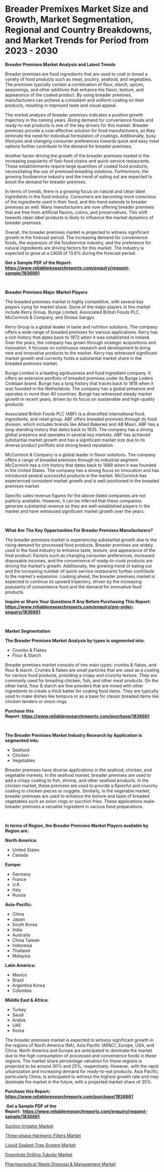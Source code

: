 <p><h1>Breader Premixes Market Size and Growth, Market Segmentation, Regional and Country Breakdowns, and Market Trends for Period from 2023 -  2030</h1></p><p><strong>Breader Premixes Market Analysis and Latest Trends</strong></p>
<p><p>Breader premixes are food ingredients that are used to coat or bread a variety of food products such as meat, poultry, seafood, and vegetables. The premixes typically contain a combination of flour, starch, spices, seasonings, and other additives that enhance the flavor, texture, and appearance of the coated product. By using breader premixes, manufacturers can achieve a consistent and uniform coating on their products, resulting in improved taste and visual appeal.</p><p>The market analysis of breader premixes indicates a positive growth trajectory in the coming years. Rising demand for convenience foods and ready-to-eat products is one of the key drivers for this market. Breader premixes provide a cost-effective solution for food manufacturers, as they eliminate the need for individual formulation of coatings. Additionally, busy lifestyles and changing consumer preferences towards quick and easy meal options further contribute to the demand for breader premixes.</p><p>Another factor driving the growth of the breader premixes market is the increasing popularity of fast-food chains and quick-service restaurants. These establishments require large quantities of coated food products, necessitating the use of premixed breading solutions. Furthermore, the growing foodservice industry and the trend of eating out are expected to boost the demand for breader premixes.</p><p>In terms of trends, there is a growing focus on natural and clean label ingredients in the food industry. Consumers are becoming more conscious of the ingredients used in their food, and this trend extends to breader premixes as well. Many manufacturers are now offering breader premixes that are free from artificial flavors, colors, and preservatives. This shift towards clean label products is likely to influence the market dynamics of breader premixes.</p><p>Overall, the breader premixes market is projected to witness significant growth in the forecast period. The increasing demand for convenience foods, the expansion of the foodservice industry, and the preference for natural ingredients are driving factors for this market. The industry is expected to grow at a CAGR of 13.6% during the forecast period.</p></p>
<p><strong>Get a Sample PDF of the Report:&nbsp; <a href="https://www.reliableresearchreports.com/enquiry/request-sample/1836661">https://www.reliableresearchreports.com/enquiry/request-sample/1836661</a></strong></p>
<p>&nbsp;</p>
<p><strong>Breader Premixes Major Market Players</strong></p>
<p><p>The breaded premixes market is highly competitive, with several key players vying for market share. Some of the major players in this market include Kerry Group, Bunge Limited, Associated British Foods PLC, McCormick & Company, and Showa Sangyo.</p><p>Kerry Group is a global leader in taste and nutrition solutions. The company offers a wide range of breaded premixes for various applications. Kerry has a rich history that dates back to 1972 when it was established in Ireland. Over the years, the company has grown through strategic acquisitions and innovation. It focuses on continuous research and development to bring new and innovative products to the market. Kerry has witnessed significant market growth and currently holds a substantial market share in the breaded premixes market.</p><p>Bunge Limited is a leading agribusiness and food ingredient company. It offers an extensive portfolio of breaded premixes under its Bunge Loders Croklaan brand. Bunge has a long history that traces back to 1818 when it was founded in the Netherlands. The company has a global presence and operates in more than 40 countries. Bunge has witnessed steady market growth in recent years, driven by its focus on sustainable and high-quality products.</p><p>Associated British Foods PLC (ABF) is a diversified international food, ingredients, and retail group. ABF offers breaded premixes through its food division, which includes brands like Allied Bakeries and AB Mauri. ABF has a long-standing history that dates back to 1935. The company has a strong global presence and operates in several key markets. ABF has achieved substantial market growth and has a significant market size due to its diverse product portfolio and strong brand reputation.</p><p>McCormick & Company is a global leader in flavor solutions. The company offers a range of breaded premixes through its industrial segment. McCormick has a rich history that dates back to 1889 when it was founded in the United States. The company has a strong focus on innovation and has introduced several successful products in the market. McCormick has experienced consistent market growth and is well-positioned in the breaded premixes market.</p><p>Specific sales revenue figures for the above-listed companies are not publicly available. However, it can be inferred that these companies generate substantial revenue as they are well-established players in the market and have witnessed significant market growth over the years.</p></p>
<p>&nbsp;</p>
<p><strong>What Are The Key Opportunities For Breader Premixes Manufacturers?</strong></p>
<p><p>The breader premixes market is experiencing substantial growth due to the rising demand for processed food products. Breader premixes are widely used in the food industry to enhance taste, texture, and appearance of the final product. Factors such as changing consumer preferences, increased disposable incomes, and the convenience of ready-to-cook products are driving the market's growth. Additionally, the growing trend of eating out and the increasing number of quick-service restaurants further contribute to the market's expansion. Looking ahead, the breader premixes market is expected to continue its upward trajectory, driven by the increasing popularity of convenience food and the demand for innovative food products.</p></p>
<p><strong>Inquire or Share Your Questions If Any Before Purchasing This Report: <a href="https://www.reliableresearchreports.com/enquiry/pre-order-enquiry/1836661">https://www.reliableresearchreports.com/enquiry/pre-order-enquiry/1836661</a></strong></p>
<p>&nbsp;</p>
<p><strong>Market Segmentation</strong></p>
<p><strong>The Breader Premixes Market Analysis by types is segmented into:</strong></p>
<p><ul><li>Crumbs & Flakes</li><li>Flour & Starch</li></ul></p>
<p><p>Breader premixes market consists of two main types: crumbs & flakes, and flour & starch. Crumbs & flakes are small particles that are used as a coating for various food products, providing a crispy and crunchy texture. They are commonly used for breading chicken, fish, and other meat products. On the other hand, flour & starch are fine powders that are mixed with other ingredients to create a thick batter for coating food items. They are typically used to make dishes like tempura or as a base for classic breaded items like chicken tenders or onion rings.</p></p>
<p><strong>Purchase this Report:&nbsp;<a href="https://www.reliableresearchreports.com/purchase/1836661">https://www.reliableresearchreports.com/purchase/1836661</a></strong></p>
<p>&nbsp;</p>
<p><strong>The Breader Premixes Market Industry Research by Application is segmented into:</strong></p>
<p><ul><li>Seafood</li><li>Chicken</li><li>Vegetables</li></ul></p>
<p><p>Breader premixes have diverse applications in the seafood, chicken, and vegetable markets. In the seafood market, breader premixes are used to add a crispy coating to fish, shrimp, and other seafood products. In the chicken market, these premixes are used to provide a flavorful and crunchy coating to chicken pieces or nuggets. Similarly, in the vegetable market, breader premixes are used to enhance the texture and taste of breaded vegetables such as onion rings or zucchini fries. These applications make breader premixes a versatile ingredient in various food preparations.</p></p>
<p>&nbsp;</p>
<p><strong>In terms of Region, the Breader Premixes Market Players available by Region are:</strong></p>
<p>
    <p> <strong> North America: </strong>
        <ul>
            <li>United States</li>
            <li>Canada</li>
        </ul>
        </p> 
    <p> <strong> Europe: </strong>
        <ul>
            <li>Germany</li>
            <li>France</li>
            <li>U.K.</li>
            <li>Italy</li>
            <li>Russia</li>
        </ul>
        </p> 
    <p> <strong> Asia-Pacific: </strong>
        <ul>
            <li>China</li>
            <li>Japan</li>
            <li>South Korea</li>
            <li>India</li>
            <li>Australia</li>
            <li>China Taiwan</li>
            <li>Indonesia</li>
            <li>Thailand</li>
            <li>Malaysia</li>
        </ul>
        </p> 
    <p> <strong> Latin America: </strong>
        <ul>
            <li>Mexico</li>
            <li>Brazil</li>
            <li>Argentina Korea</li>
            <li>Colombia</li>
        </ul>
        </p> 
    <p> <strong> Middle East & Africa: </strong>
        <ul>
            <li>Turkey</li>
            <li>Saudi</li>
            <li>Arabia</li>
            <li>UAE</li>
            <li>Korea</li>
        </ul>
    </p>
    </p>
<p><p>The breader premixes market is expected to witness significant growth in the regions of North America (NA), Asia Pacific (APAC), Europe, USA, and China. North America and Europe are anticipated to dominate the market due to the high consumption of processed and convenience foods in these regions. The market share percentage valuation for these regions is projected to be around 30% and 25%, respectively. However, with the rapid urbanization and increasing demand for ready-to-eat products, Asia Pacific, particularly China, is anticipated to witness the highest growth rate and may dominate the market in the future, with a projected market share of 35%.</p></p>
<p><strong>Purchase this Report: <a href="https://www.reliableresearchreports.com/purchase/1836661">https://www.reliableresearchreports.com/purchase/1836661</a></strong></p>
<p>&nbsp;<strong>Get a Sample PDF of the Report:&nbsp;&nbsp;<a href="https://www.reliableresearchreports.com/enquiry/request-sample/1836661">https://www.reliableresearchreports.com/enquiry/request-sample/1836661</a></strong></p>
<p><strong></strong></p>
<p><p><a href="https://www.linkedin.com/pulse/suction-irrigator-market-size-share-amp-trends-analysis/">Suction Irrigator Market</a></p><p><a href="https://github.com/rahu1501/Market-Research-Report-List-1/blob/main/three-phase-harmonic-filters-market.md">Three-phase Harmonic Filters Market</a></p><p><a href="https://medium.com/@primeyash92/analyzing-liquid-sealant-trap-system-market-global-industry-perspective-and-forecast-2023-to-06d71cfddf39">Liquid Sealant Trap System Market</a></p><p><a href="https://medium.com/@shiv151299/downhole-drilling-tubular-market-the-key-to-successful-business-strategy-forecast-till-2030-385a9991359d">Downhole Drilling Tubular Market</a></p><p><a href="https://github.com/rahu1503/Market-Research-Report-List-1/blob/main/pharmaceutical-waste-disposal-management-market.md">Pharmaceutical Waste Disposal & Management Market</a></p></p>
